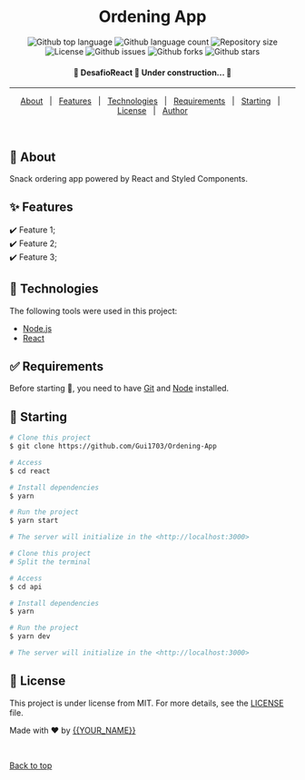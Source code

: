 <h1 align="center">Ordening App</h1>

<p align="center">
  <img alt="Github top language" src="https://img.shields.io/github/languages/top/Gui1703/Ordening-App?color=56BEB8">

  <img alt="Github language count" src="https://img.shields.io/github/languages/count/Gui1703/Ordening-App?color=56BEB8">

  <img alt="Repository size" src="https://img.shields.io/github/repo-size/Gui1703/Ordening-App?color=56BEB8">

  <img alt="License" src="https://img.shields.io/github/license/Gui1703/Ordening-App?color=56BEB8">

   <img alt="Github issues" src="https://img.shields.io/github/issues/Gui1703/Ordening-App?color=56BEB8" /> 

   <img alt="Github forks" src="https://img.shields.io/github/forks/Gui1703/Ordening-App?color=56BEB8" /> 

   <img alt="Github stars" src="https://img.shields.io/github/stars/Gui1703/Ordening-App?color=56BEB8" /> 
</p>

<!-- Status -->

 <h4 align="center"> 
	🚧  DesafioReact 🚀 Under construction...  🚧
</h4> 

<hr>

<p align="center">
  <a href="#dart-about">About</a> &#xa0; | &#xa0; 
  <a href="#sparkles-features">Features</a> &#xa0; | &#xa0;
  <a href="#rocket-technologies">Technologies</a> &#xa0; | &#xa0;
  <a href="#white_check_mark-requirements">Requirements</a> &#xa0; | &#xa0;
  <a href="#checkered_flag-starting">Starting</a> &#xa0; | &#xa0;
  <a href="#memo-license">License</a> &#xa0; | &#xa0;
  <a href="https://github.com/Gui1703" target="_blank">Author</a>
</p>

<br>

## :dart: About ##

Snack ordering app powered by React and Styled Components.

## :sparkles: Features ##

:heavy_check_mark: Feature 1;\
:heavy_check_mark: Feature 2;\
:heavy_check_mark: Feature 3;

## :rocket: Technologies ##

The following tools were used in this project:

- [Node.js](https://nodejs.org/en/)
- [React](https://pt-br.reactjs.org/)


## :white_check_mark: Requirements ##

Before starting :checkered_flag:, you need to have [Git](https://git-scm.com) and [Node](https://nodejs.org/en/) installed.

## :checkered_flag: Starting ##

```bash
# Clone this project
$ git clone https://github.com/Gui1703/Ordening-App

# Access
$ cd react

# Install dependencies
$ yarn

# Run the project
$ yarn start

# The server will initialize in the <http://localhost:3000>
```

```bash
# Clone this project
# Split the terminal

# Access
$ cd api

# Install dependencies
$ yarn

# Run the project
$ yarn dev

# The server will initialize in the <http://localhost:3000>
```

## :memo: License ##

This project is under license from MIT. For more details, see the [LICENSE](LICENSE.md) file.


Made with :heart: by <a href="https://github.com/Gui1703" target="_blank">{{YOUR_NAME}}</a>

&#xa0;

<a href="#top">Back to top</a>
